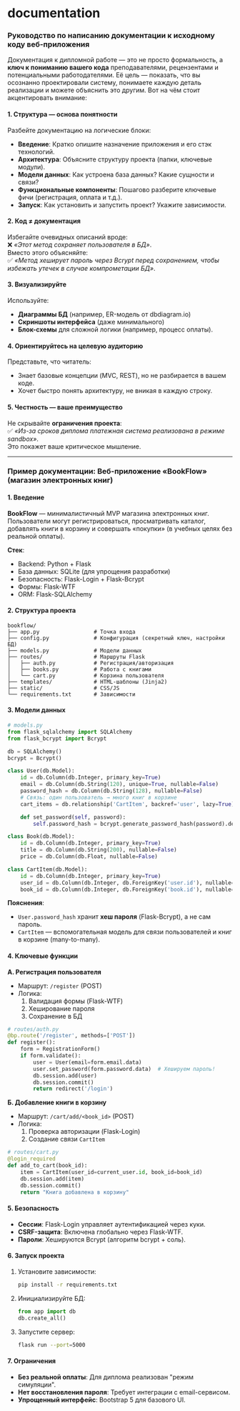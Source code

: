 # documentation

### Руководство по написанию документации к исходному коду веб-приложения

Документация к дипломной работе — это не просто формальность, а **ключ к пониманию вашего кода** преподавателями, рецензентами и потенциальными работодателями. Её цель — показать, что вы осознанно проектировали систему, понимаете каждую деталь реализации и можете объяснить это другим. Вот на чём стоит акцентировать внимание:

#### 1. Структура — основа понятности
Разбейте документацию на логические блоки:
- **Введение**: Кратко опишите назначение приложения и его стэк технологий.
- **Архитектура**: Объясните структуру проекта (папки, ключевые модули).
- **Модели данных**: Как устроена база данных? Какие сущности и связи?
- **Функциональные компоненты**: Пошагово разберите ключевые фичи (регистрация, оплата и т.д.).
- **Запуск**: Как установить и запустить проект? Укажите зависимости.

#### 2. Код ≠ документация
Избегайте очевидных описаний вроде:  
❌ *«Этот метод сохраняет пользователя в БД»*.  
Вместо этого объясняйте:  
✅ *«Метод хеширует пароль через Bcrypt перед сохранением, чтобы избежать утечек в случае компрометации БД»*.

#### 3. Визуализируйте
Используйте:
- **Диаграммы БД** (например, ER-модель от dbdiagram.io)
- **Скриншоты интерфейса** (даже минимального)
- **Блок-схемы** для сложной логики (например, процесс оплаты).

#### 4. Ориентируйтесь на целевую аудиторию
Представьте, что читатель:
- Знает базовые концепции (MVC, REST), но не разбирается в вашем коде.
- Хочет быстро понять архитектуру, не вникая в каждую строку.

#### 5. Честность — ваше преимущество
Не скрывайте **ограничения проекта**:  
✅ *«Из-за сроков диплома платежная система реализована в режиме sandbox»*.  
Это покажет ваше критическое мышление.

---

### Пример документации: Веб-приложение «BookFlow» (магазин электронных книг)

#### 1. Введение
**BookFlow** — минималистичный MVP магазина электронных книг. Пользователи могут регистрироваться, просматривать каталог, добавлять книги в корзину и совершать «покупки» (в учебных целях без реальной оплаты).  

**Стек**:  
- Backend: Python + Flask  
- База данных: SQLite (для упрощения разработки)  
- Безопасность: Flask-Login + Flask-Bcrypt  
- Формы: Flask-WTF  
- ORM: Flask-SQLAlchemy  

#### 2. Структура проекта
```
bookflow/
├── app.py                 # Точка входа
├── config.py              # Конфигурация (секретный ключ, настройки БД)
├── models.py              # Модели данных
├── routes/                # Маршруты Flask
│   ├── auth.py            # Регистрация/авторизация
│   ├── books.py           # Работа с книгами
│   └── cart.py            # Корзина пользователя
├── templates/             # HTML-шаблоны (Jinja2)
├── static/                # CSS/JS
└── requirements.txt       # Зависимости
```

#### 3. Модели данных
```python
# models.py
from flask_sqlalchemy import SQLAlchemy
from flask_bcrypt import Bcrypt

db = SQLAlchemy()
bcrypt = Bcrypt()

class User(db.Model):
    id = db.Column(db.Integer, primary_key=True)
    email = db.Column(db.String(120), unique=True, nullable=False)
    password_hash = db.Column(db.String(128), nullable=False)
    # Связь: один пользователь → много книг в корзине
    cart_items = db.relationship('CartItem', backref='user', lazy=True)

    def set_password(self, password):
        self.password_hash = bcrypt.generate_password_hash(password).decode('utf-8')

class Book(db.Model):
    id = db.Column(db.Integer, primary_key=True)
    title = db.Column(db.String(200), nullable=False)
    price = db.Column(db.Float, nullable=False)

class CartItem(db.Model):
    id = db.Column(db.Integer, primary_key=True)
    user_id = db.Column(db.Integer, db.ForeignKey('user.id'), nullable=False)
    book_id = db.Column(db.Integer, db.ForeignKey('book.id'), nullable=False)
```
**Пояснения**:  
- `User.password_hash` хранит **хеш пароля** (Flask-Bcrypt), а не сам пароль.  
- `CartItem` — вспомогательная модель для связи пользователей и книг в корзине (many-to-many).

#### 4. Ключевые функции
**А. Регистрация пользователя**  
- Маршрут: `/register` (POST)  
- Логика:  
  1. Валидация формы (Flask-WTF)  
  2. Хеширование пароля  
  3. Сохранение в БД  
```python
# routes/auth.py
@bp.route('/register', methods=['POST'])
def register():
    form = RegistrationForm()
    if form.validate():
        user = User(email=form.email.data)
        user.set_password(form.password.data)  # Хешируем пароль!
        db.session.add(user)
        db.session.commit()
        return redirect('/login')
```

**Б. Добавление книги в корзину**  
- Маршрут: `/cart/add/<book_id>` (POST)  
- Логика:  
  1. Проверка авторизации (Flask-Login)  
  2. Создание связи `CartItem`  
```python
# routes/cart.py
@login_required
def add_to_cart(book_id):
    item = CartItem(user_id=current_user.id, book_id=book_id)
    db.session.add(item)
    db.session.commit()
    return "Книга добавлена в корзину"
```

#### 5. Безопасность
- **Сессии**: Flask-Login управляет аутентификацией через куки.  
- **CSRF-защита**: Включена глобально через Flask-WTF.  
- **Пароли**: Хешируются Bcrypt (алгоритм bcrypt + соль).  

#### 6. Запуск проекта
1. Установите зависимости:  
   ```bash
   pip install -r requirements.txt
   ```
2. Инициализируйте БД:  
   ```python
   from app import db
   db.create_all()
   ```
3. Запустите сервер:  
   ```bash
   flask run --port=5000
   ```

#### 7. Ограничения
- **Без реальной оплаты**: Для диплома реализован "режим симуляции".  
- **Нет восстановления пароля**: Требует интеграции с email-сервисом.  
- **Упрощенный интерфейс**: Bootstrap 5 для базового UI.  
